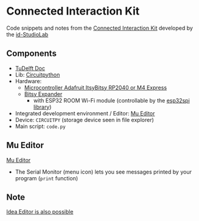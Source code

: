 # Connected Interaction Kit


Code snippets and notes from the [Connected Interaction Kit](https://id-studiolab.github.io/Connected-Interaction-Kit/)
developed by the [id-StudioLab](https://studiolab.ide.tudelft.nl/studiolab/)

## Components

* [TuDelft Doc](https://id-studiolab.github.io/Connected-Interaction-Kit/tutorials/preparation/tools-and-equipment)
* Lib: [Circuitpython](https://circuitpython.org/)
* Hardware: 
  * [Microcontroller Adafruit ItsyBitsy RP2040 or M4 Express](https://learn.adafruit.com/adafruit-itsybitsy-rp2040/overview)
  * [Bitsy Expander](https://github.com/id-studiolab/BitsyExpander)
    * with ESP32 ROOM Wi-Fi module (controllable by the [esp32spi library](https://docs.circuitpython.org/projects/esp32spi/en/latest/))
* Integrated development environment / Editor: [Mu Editor](#mu-editor)
* Device: `CIRCUITPY` (storage device seen in file explorer)
* Main script: `code.py`


## Mu Editor

[Mu Editor](https://codewith.mu/)

* The Serial Monitor (menu icon) lets you see messages printed by your program (`print` function)

## Note

[Idea Editor is also possible](https://learn.adafruit.com/welcome-to-circuitpython/pycharm-and-circuitpython)